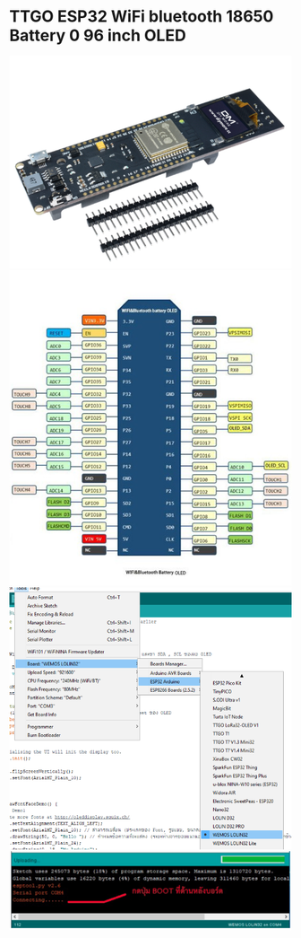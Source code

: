 ﻿# TTGO ESP32 WiFi bluetooth 18650 Battery 0 96 inch OLED

<p align="center">

  <img src="image/WiFi and Bluetooth Battery ESP32.png" width="700" title="Board-select">
  <img src="image/TTGO_ESP32_18650.jpg" width="700" alt="BOOT">
  <img src="image/Board-select.png" width="700" title="Board-select">
  <img src="image/BOOT.png" width="700" alt="BOOT">
</p>
